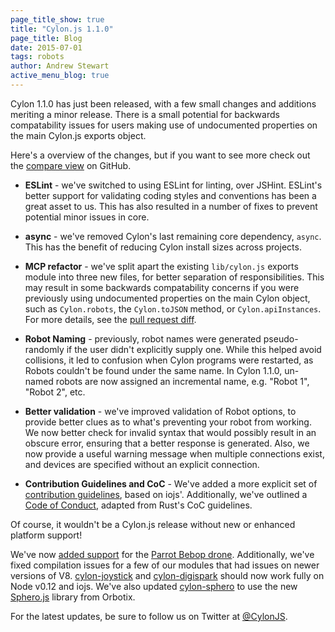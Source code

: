 ```yaml
---
page_title_show: true
title: "Cylon.js 1.1.0"
page_title: Blog
date: 2015-07-01
tags: robots
author: Andrew Stewart
active_menu_blog: true
---
```


Cylon 1.1.0 has just been released, with a few small changes and additions meriting a minor release.
There is a small potential for backwards compatability issues for users making use of undocumented properties on the main Cylon.js exports object.

Here's a overview of the changes, but if you want to see more check out the [compare view][] on GitHub.

- **ESLint** - we've switched to using ESLint for linting, over JSHint.
  ESLint's better support for validating coding styles and conventions has been a great asset to us.
  This has also resulted in a number of fixes to prevent potential minor issues in core.

- **async** - we've removed Cylon's last remaining core dependency, `async`.
  This has the benefit of reducing Cylon install sizes across projects.

- **MCP refactor** - we've split apart the existing `lib/cylon.js` exports module into three new files, for better separation of responsibilities.
  This may result in some backwards compatability concerns if you were previously using undocumented properties on the main Cylon object, such as `Cylon.robots`, the `Cylon.toJSON` method, or `Cylon.apiInstances`.
  For more details, see the [pull request diff](https://github.com/hybridgroup/cylon/pull/301/files).

- **Robot Naming** - previously, robot names were generated pseudo-randomly if the user didn't explicitly supply one.
  While this helped avoid collisions, it led to confusion when Cylon programs were restarted, as Robots couldn't be found under the same name.
  In Cylon 1.1.0, un-named robots are now assigned an incremental name, e.g. "Robot 1", "Robot 2", etc.

- **Better validation** - we've improved validation of Robot options, to provide better clues as to what's preventing your robot from working.
  We now better check for invalid syntax that would possibly result in an obscure error, ensuring that a better response is generated.
  Also, we now provide a useful warning message when multiple connections exist, and devices are specified without an explicit connection.

- **Contribution Guidelines and CoC** - We've added a more explicit set of [contribution guidelines][], based on iojs'.
  Additionally, we've outlined a [Code of Conduct][], adapted from Rust's CoC guidelines.

Of course, it wouldn't be a Cylon.js release without new or enhanced platform support!

We've now [added support][cylon-bebop] for the [Parrot Bebop drone][bebop].
Additionally, we've fixed compilation issues for a few of our modules that had issues on newer versions of V8.
[cylon-joystick][] and [cylon-digispark][] should now work fully on Node v0.12 and iojs.
We've also updated [cylon-sphero][] to use the new [Sphero.js][] library from Orbotix.

For the latest updates, be sure to follow us on Twitter at [@CylonJS][].

[@CylonJS]: https://twitter.com/CylonJS
[compare view]: http://github.com/hybridgroup/cylon/compare/v1.0.0...v1.1.0
[contribution guidelines]: https://github.com/hybridgroup/cylon/blob/master/CONTRIBUTING.md
[Code of Conduct]: https://github.com/hybridgroup/cylon/blob/master/CONTRIBUTING.md#code-of-conduct
[cylon-bebop]: https://github.com/hybridgroup/cylon-bebop
[cylon-joystick]: https://github.com/hybridgroup/cylon-joystick
[cylon-digispark]: https://github.com/hybridgroup/cylon-digispark
[cylon-sphero]: https://github.com/hybridgroup/cylon-sphero
[Sphero.js]: https://github.com/orbotix/sphero.js
[bebop]: http://www.parrot.com/products/bebop-drone/
